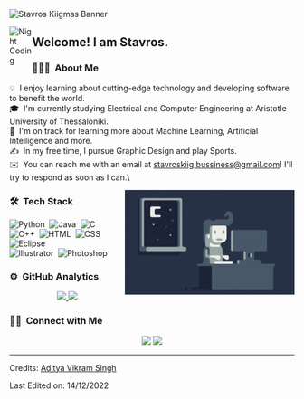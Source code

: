![Stavros Kiigmas Banner](https://user-images.githubusercontent.com/104799657/207457639-461cefef-2d4f-4b26-9778-f573793ab054.png)

<img alt="Night Coding" src="./assets/Hand%20Wave.gif" width='40' align="left"/><h2>Welcome! I am Stavros.</h2>

<!-- ## 👋 &nbsp;Welcome! I am Stavros. -->

### 👨🏻‍💻 &nbsp;About Me

💡 &nbsp;I enjoy learning about cutting-edge technology and developing software to benefit the world.\
🎓 &nbsp;I'm currently studying Electrical and Computer Engineering at Aristotle University of Thessaloniki.\
🌱 &nbsp;I'm on track for learning more about Machine Learning, Artificial Intelligence and more.\
✍️ &nbsp;In my free time, I pursue Graphic Design and play Sports.\
✉️ &nbsp;You can reach me with an email at stavroskiig.bussiness@gmail.com! I'll try to respond as soon as I can.\

<img alt="Night Coding" src="https://raw.githubusercontent.com/AVS1508/AVS1508/master/assets/Night-Coding.gif" align="right"/>

### 🛠 &nbsp;Tech Stack

![Python](https://img.shields.io/badge/-Python-05122A?style=flat&logo=python)&nbsp;
![Java](https://img.shields.io/badge/-Java-05122A?style=flat&logo=Java&logoColor=FFA518)&nbsp;
![C](https://img.shields.io/badge/-C-05122A?style=flat&logo=C&logoColor=A8B9CC)&nbsp;
![C++](https://img.shields.io/badge/-C++-05122A?style=flat&logo=C%2B%2B&logoColor=00599C)&nbsp;
![HTML](https://img.shields.io/badge/-HTML-05122A?style=flat&logo=HTML5)&nbsp;
![CSS](https://img.shields.io/badge/-CSS-05122A?style=flat&logo=CSS3&logoColor=1572B6)&nbsp;
![Eclipse](https://img.shields.io/badge/-Eclipse-05122A?style=flat&logo=eclipse-ide&logoColor=2C2255)\
![Illustrator](https://img.shields.io/badge/-Illustrator-05122A?style=flat&logo=adobe-illustrator)&nbsp;
![Photoshop](https://img.shields.io/badge/-Photoshop-05122A?style=flat&logo=adobe-photoshop)&nbsp;


### ⚙️ &nbsp;GitHub Analytics

<p align="center">
<a href="(https://github.com/Stavroskiig)">
  <img height="180em" src="https://github-readme-stats-eight-theta.vercel.app/api?username=Stavroskiig&show_icons=true&theme=algolia&include_all_commits=true&count_private=true"/>
  <img height="180em" src="https://github-readme-stats.vercel.app/api/top-langs/?username=stavroskiig&layout=compact"/>
</a>
</p>

### 🤝🏻 &nbsp;Connect with Me

<p align="center">
<a href="https://linkedin.com/in/stavroskiig"><img src="https://img.shields.io/badge/-Stavros%20Kiigmas-0077B5?style=flat&logo=Linkedin&logoColor=white"/></a>
<a href="mailto:stavroskiig.bussiness@gmail.com"><img src="https://img.shields.io/badge/-stavroskiig.bussiness@gmail.com-D14836?style=flat&logo=Gmail&logoColor=white"/></a>
</p>

-----
Credits: [Aditya Vikram Singh](https://github.com/AVS1508)

Last Edited on: 14/12/2022
